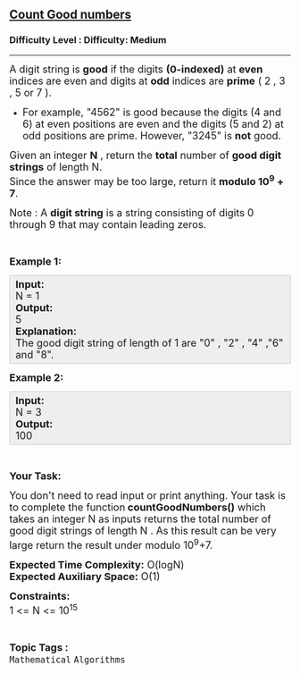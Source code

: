 <h2><a href="https://www.geeksforgeeks.org/problems/count-good-numbers/1">Count Good numbers</a></h2><h3>Difficulty Level : Difficulty: Medium</h3><hr><div class="problems_problem_content__Xm_eO"><p><span style="font-size:18px">A digit string is <strong>good</strong> if the digits <strong>(0-indexed)</strong> at <strong>even</strong> indices are even and digits at <strong>odd</strong> indices are <strong>prime</strong> ( 2 , 3 , 5 or 7 ).</span></p>

<ul>
	<li><span style="font-size:18px">For example, "4562" is good because the digits (4&nbsp;and 6) at even positions are even and the digits (5 and 2) at odd positions are prime. However, "3245" is <strong>not</strong> good.</span></li>
</ul>

<p><span style="font-size:18px">Given an integer <strong>N</strong>&nbsp;, return the <strong>total</strong> number of <strong>good digit strings</strong> of length N.<br>
Since the answer may be too large, return it <strong>modulo 10<sup>9</sup> + 7</strong>.</span></p>

<p><span style="font-size:18px">Note : A <strong>digit string</strong> is a string consisting of digits 0 through 9 that may contain leading zeros.</span></p>

<p>&nbsp;</p>

<p><span style="font-size:18px"><strong>Example 1:</strong></span></p>

<div style="background: rgb(238, 238, 238); border: 1px solid rgb(204, 204, 204); padding: 5px 10px; --darkreader-inline-bgimage: initial; --darkreader-inline-bgcolor:#222426; --darkreader-inline-border-top:#3e4446; --darkreader-inline-border-right:#3e4446; --darkreader-inline-border-bottom:#3e4446; --darkreader-inline-border-left:#3e4446;"><span style="font-size:18px"><strong>Input:</strong><br>
N = 1<br>
<strong>Output:</strong><br>
5<br>
<strong>Explanation:</strong><br>
The good digit string of length of 1 are "0" , "2" , "4" ,"6" and "8".</span></div>

<p><span style="font-size:18px"><strong>Example 2:</strong></span></p>

<div style="background: rgb(238, 238, 238); border: 1px solid rgb(204, 204, 204); padding: 5px 10px; --darkreader-inline-bgimage: initial; --darkreader-inline-bgcolor:#222426; --darkreader-inline-border-top:#3e4446; --darkreader-inline-border-right:#3e4446; --darkreader-inline-border-bottom:#3e4446; --darkreader-inline-border-left:#3e4446;"><span style="font-size:18px"><strong>Input:</strong><br>
N = 3<br>
<strong>Output:</strong><br>
100</span></div>

<p>&nbsp;</p>

<p><span style="font-size:18px"><strong>Your Task:</strong></span></p>

<p><span style="font-size:18px">You don't need to read input or print anything. Your task is to complete the function<strong> countGoodNumbers()</strong>&nbsp;which takes an integer N as inputs&nbsp;returns the total number of good digit strings of length N&nbsp;. As this result can be very large return the result under modulo 10<sup>9</sup>+7.</span></p>

<p><span style="font-size:18px"><strong>Expected Time Complexity:</strong> O(logN)<br>
<strong>Expected Auxiliary Space:</strong> O(1)</span></p>

<p><span style="font-size:18px"><strong>Constraints:</strong><br>
1 &lt;= N &lt;= 10<sup>1</sup><sup>5</sup></span></p>
</div><br><p><span style=font-size:18px><strong>Topic Tags : </strong><br><code>Mathematical</code>&nbsp;<code>Algorithms</code>&nbsp;